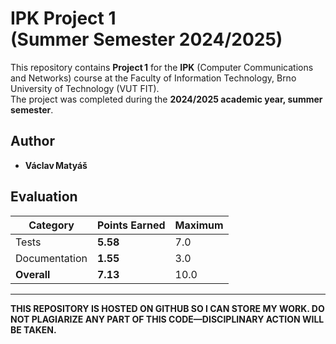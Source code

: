
# IPK Project 1 (Summer Semester 2024/2025)

This repository contains **Project 1** for the **IPK** (Computer Communications and Networks) course at the Faculty of Information Technology, Brno University of Technology (VUT FIT).  
The project was completed during the **2024/2025 academic year, summer semester**.

## Author
- **Václav Matyáš**

## Evaluation
| Category       | Points Earned | Maximum |
|----------------|---------------|---------|
| Tests          | **5.58**      | 7.0     |
| Documentation  | **1.55**      | 3.0     |
| **Overall**    | **7.13**      | 10.0    |

---

**THIS REPOSITORY IS HOSTED ON GITHUB SO I CAN STORE MY WORK. DO NOT PLAGIARIZE ANY PART OF THIS CODE—DISCIPLINARY ACTION WILL BE TAKEN.**
